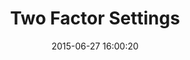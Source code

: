 ---
layout: post
title:  "Two Factor Settings"
date:   2015-06-27 16:00:20
categories: GitHub
tags: user-assistance guide settings profile two-factor warning alert
screenshot: github-personal-settings-16.jpg
---